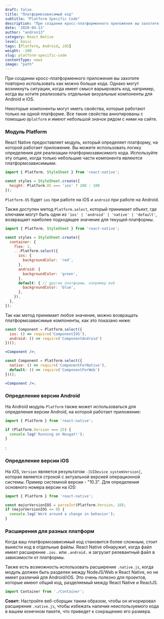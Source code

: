 ```yaml
---
draft: false
title: "Платформозависимый код"
subtitle: "Platform Specific Code"
description: "При создании кросс-платформенного приложения вы захотите повторно использовать как можно больше кода. Однако могут возникнуть ситуации, когда имеет смысл варьировать код, например, когда вы хотите реализовать отдельные визуальные компоненты для Android и iOS."
date: '2020-04-13'
author: "andron13"
category: React Native
level: basic
tags: [Platform, Android, iOS]
weight: -100
slug: platform-specific-code
contentType: news
image: "path"
---
```


При создании кросс-платформенного приложения вы захотите повторно использовать как можно больше кода. Однако могут возникнуть ситуации, когда имеет смысл варьировать код, например, когда вы хотите реализовать отдельные визуальные компоненты для Android и iOS.

Некоторые компоненты могут иметь свойства, которые работают только на одной платформе. Все такие свойства аннотированы с помощью `@platform` и имеют небольшой значок рядом с ними на сайте.

### Модуль Platform

React Native предоставляет модуль, который определяет платформу, на которой работает приложение. Вы можете использовать логику определения для реализации платформозависимого кода. Используйте эту опцию, когда только небольшие части компонента являются платформозависимыми.

```jsx
import { Platform, StyleSheet } from 'react-native';

const styles = StyleSheet.create({
  height: Platform.OS === 'ios' ? 200 : 100
});
```
`Platform.OS` будет `ios` при работе на iOS и `android` при работе на Android.

Также доступен метод `Platform.select`, который принимает объект, где ключами могут быть одни из `'ios' | 'android' | 'native' | 'default'`, возвращает наиболее подходящее значение для текущей платформы.

```jsx
import { Platform, StyleSheet } from 'react-native';

const styles = StyleSheet.create({
  container: {
    flex: 1,
    ...Platform.select({
      ios: {
        backgroundColor: 'red',
      },
      android: {
        backgroundColor: 'green',
      },
      default: { // другие платформы, например веб
        backgroundColor: 'blue',
      },
    }),
  },
});
```

Так как метод принимает любое значение, можно возвращать платформозависимые компоненты, как это показано ниже:

```jsx
const Component = Platform.select({
  ios: () => require('ComponentIOS'),
  android: () => require('ComponentAndroid')
})();

<Component />;
```

```jsx
const Component = Platform.select({
  native: () => require('ComponentForNative'),
  default: () => require('ComponentForWeb')
})();

<Component />;
```

### Определение версии Android

На Android модуль `Platform` также может использоваться для определения версии Android, на которой работает приложение:

```jsx
import { Platform } from 'react-native';

if (Platform.Version === 25) {
  console.log('Running on Nougat!');
}
```

:

### Определение версии iOS

На iOS, `Version` является результатом `-[UIDevice systemVersion]`, которая является строкой с актуальной версией операционной системы. Пример системной версии - "10.3". Для определения основного номера версии на iOS:

```jsx
import { Platform } from 'react-native';

const majorVersionIOS = parseInt(Platform.Version, 10);
if (majorVersionIOS <= 9) {
  console.log('Work around a change in behavior');
}
```

### Расширения для разных платформ

Когда ваш платформозависимый код становится более сложным, стоит вынести код в отдельные файлы. React Native обнаружит, когда файл имеет расширение `.ios.` или `.android.` и загрузит релевантный файл в зависимости от платформы.

Также есть возможность использовать расширение `.native.js`, когда модуль должен быть разделен между NodeJS/Web и React Native, но не имеет различий для Android/iOS. Это очень полезно для проектов, которые имеют общий код, разделяемый между React Native и ReactJS.

```jsx
import Container from './Container';
```

**Совет:** Настройте веб-сборщик таким образом, чтобы он игнорировал расширения `.native.js`, чтобы избежать наличия неиспользуемого кода в вашем конечном пакете, что приведет к сокращению его размера.
